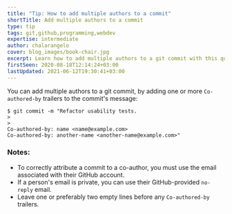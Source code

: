 ```yaml
---
title: "Tip: How to add multiple authors to a commit"
shortTitle: Add multiple authors to a commit
type: tip
tags: git,github,programming,webdev
expertise: intermediate
author: chalarangelo
cover: blog_images/book-chair.jpg
excerpt: Learn how to add multiple authors to a git commit with this quick and easy tip.
firstSeen: 2020-08-18T12:14:24+03:00
lastUpdated: 2021-06-12T19:30:41+03:00
---
```


You can add multiple authors to a git commit, by adding one or more `Co-authored-by` trailers to the commit's message:

```shellsession
$ git commit -m "Refactor usability tests.
>
>
Co-authored-by: name <name@example.com>
Co-authored-by: another-name <another-name@example.com>"
```

### Notes:

- To correctly attribute a commit to a co-author, you must use the email associated with their GitHub account.
- If a person's email is private, you can use their GitHub-provided `no-reply` email.
- Leave one or preferably two empty lines before any `Co-authored-by` trailers.
